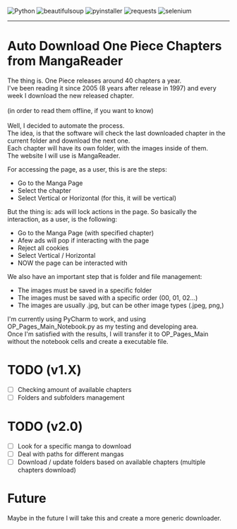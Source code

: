 ![Python](https://img.shields.io/badge/python-3670A0?style=for-the-badge&logo=python&logoColor=ffdd54)
![beautifulsoup](https://img.shields.io/badge/beautifulsoup-white?style=for-the-badge)
![pyinstaller](https://img.shields.io/badge/pyinstaller-3670A0?style=for-the-badge)
![requests](https://img.shields.io/badge/requests-3670A0?style=for-the-badge)
![selenium](https://img.shields.io/badge/selenium-43b02a?style=for-the-badge)

---

# Auto Download One Piece Chapters from MangaReader
The thing is. One Piece releases around 40 chapters a year.<br>
I've been reading it since 2005 (8 years after release in 1997) and every week I download the new released chapter.<br> 
<br>(in order to read them offline, if you want to know)<br><br>
Well, I decided to automate the process.<br>
The idea, is that the software will check the last downloaded chapter in the current folder and download the next one.<br>
Each chapter  will have its own folder, with the images inside of them.<br>
The website I will use is MangaReader.

For accessing the page, as a user, this is are the steps:
 - Go to the Manga Page
 - Select the chapter
 - Select Vertical or Horizontal (for this, it will be vertical)

But the thing is: ads will lock actions in the page. So basically the interaction, as a user, is the following:
 - Go to the Manga Page (with specified chapter)
 - Afew ads will pop if interacting with the page
 - Reject all cookies
 - Select Vertical / Horizontal
 - NOW the page can be interacted with

We also have an important step that is folder and file management:
 - The images must be saved in a specific folder
 - The images must be saved with a specific order (00, 01, 02...)
 - The images are usually .jpg, but can be other image types (.jpeg, png,)

I'm currently using PyCharm to work, and using OP_Pages_Main_Notebook.py as my testing and developing area.<br>
Once I'm satisfied with the results, I will transfer it to OP_Pages_Main without the notebook cells and create a executable file.


# TODO (v1.X)
- [ ] Checking amount of available chapters
- [ ] Folders and subfolders management

# TODO (v2.0)
- [ ] Look for a specific manga to download
- [ ] Deal with paths for different mangas
- [ ] Download / update folders based on available chapters (multiple chapters download)

# Future
Maybe in the future I will take this and create a more generic downloader.